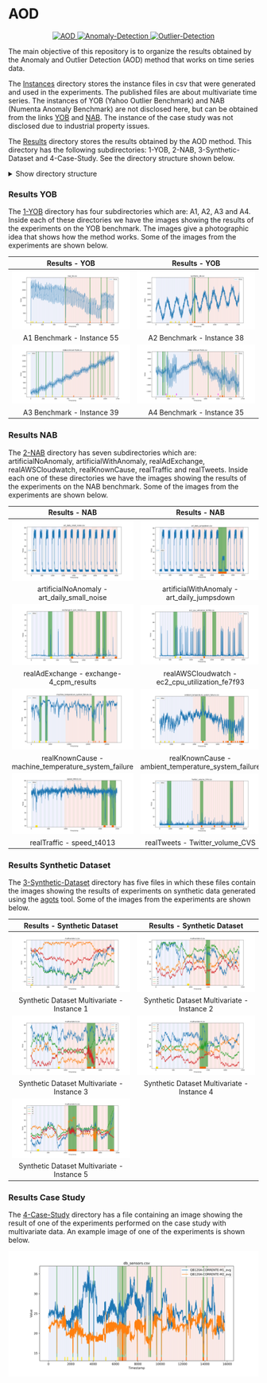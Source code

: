 # AOD

<p align="center">
  <a href="#">
    <img src="https://img.shields.io/badge/AOD-brightgreen.svg" alt="AOD">
  </a>
  <a href="#">
    <img src="https://img.shields.io/badge/Anomaly-Detection-blue.svg" alt="Anomaly-Detection">
  </a>
  <a href="#">
    <img src="https://img.shields.io/badge/Outlier-Detection-orange.svg" alt="Outlier-Detection">
  </a>
</p>

The main objective of this repository is to organize the results obtained by the Anomaly and Outlier Detection (AOD) method that works on time series data. 

The [Instances](./Instances/) directory stores the instance files in csv that were generated and used in the experiments. The published files are about multivariate time series. The instances of YOB (Yahoo Outlier Benchmark) and NAB (Numenta Anomaly Benchmark) are not disclosed here, but can be obtained from the links [YOB](https://webscope.sandbox.yahoo.com/catalog.php?datatype=s\&did=70) and [NAB](https://github.com/numenta/NAB). The instance of the case study was not disclosed due to industrial property issues.

The [Results](./Results/) directory stores the results obtained by the AOD method. This directory has the following subdirectories: 1-YOB, 2-NAB, 3-Synthetic-Dataset and 4-Case-Study. See the directory structure shown below.



<details>
  <summary>Show directory structure</summary>
  <img src="./Docs/mermaid-diagram-flow.png" alt="diagram-flow" width="480"/>
</details>

### Results YOB

The [1-YOB](./Results/1-YOB/) directory has four subdirectories which are: A1, A2, A3 and A4. Inside each of these directories we have the images showing the results of the experiments on the YOB benchmark. The images give a photographic idea that shows how the method works. Some of the images from the experiments are shown below.

| Results - YOB                                     | Results - YOB                                     |
|:-------------------------------------------------:|:-------------------------------------------------:|
| ![](./Results/1-YOB/A1/plot-real_55.svg)          | ![](./Results/1-YOB/A2/plot-synthetic_38.svg)     |
| A1 Benchmark - Instance 55                        | A2 Benchmark - Instance 38                        |
| ![](./Results/1-YOB/A3/plot-A3Benchmark-TS39.svg) | ![](./Results/1-YOB/A4/plot-A4Benchmark-TS35.svg) |
| A3 Benchmark - Instance 39                        | A4 Benchmark - Instance 35                        |

### Results NAB

The [2-NAB](./Results/2-NAB/) directory has seven subdirectories which are: artificialNoAnomaly, artificialWithAnomaly, realAdExchange, realAWSCloudwatch, realKnownCause, realTraffic and realTweets. Inside each one of these directories we have the images showing the results of the experiments on the NAB benchmark. Some of the images from the experiments are shown below.

| Results - NAB                                             | Results - NAB                                                   |
|:---------------------------------------------------------:|:---------------------------------------------------------------:|
| ![](./Results/2-NAB/artificialNoAnomaly/plot-art_daily_small_noise.svg) | ![](./Results/2-NAB/artificialWithAnomaly/plot-art_daily_jumpsdown.svg) |
| artificialNoAnomaly - art_daily_small_noise               | artificialWithAnomaly - art_daily_jumpsdown                     |
| ![](./Results/2-NAB/realAdExchange/plot-exchange-4_cpm_results.svg) | ![](./Results/2-NAB/realAWSCloudwatch/plot-ec2_cpu_utilization_fe7f93.svg) |
| realAdExchange - exchange-4_cpm_results                   | realAWSCloudwatch - ec2_cpu_utilization_fe7f93                  |
| ![](./Results/2-NAB/realKnownCause/plot-machine_temperature_system_failure.svg)  | ![](./Results/2-NAB/realKnownCause/plot-ambient_temperature_system_failure.svg)  |
| realKnownCause - machine_temperature_system_failure       | realKnownCause - ambient_temperature_system_failure             |
| ![](./Results/2-NAB/realTraffic/plot-speed_t4013.svg)     | ![](./Results/2-NAB/realTweets/plot-Twitter_volume_CVS.svg)     |
| realTraffic - speed_t4013                                 | realTweets - Twitter_volume_CVS                                 |

### Results Synthetic Dataset

The [3-Synthetic-Dataset](./Results/3-Synthetic-Dataset/) directory has five files in which these files contain the images showing the results of experiments on synthetic data generated using the [agots](https://github.com/KDD-OpenSource/agots) tool. Some of the images from the experiments are shown below. 

| Results - Synthetic Dataset                                | Results - Synthetic Dataset                                |
|:----------------------------------------------------------:|:----------------------------------------------------------:|
| ![](./Results/3-Synthetic-Dataset/plot-multivariate-1.svg) | ![](./Results/3-Synthetic-Dataset/plot-multivariate-2.svg) |
| Synthetic Dataset Multivariate - Instance 1                | Synthetic Dataset Multivariate - Instance 2                |
| ![](./Results/3-Synthetic-Dataset/plot-multivariate-3.svg) | ![](./Results/3-Synthetic-Dataset/plot-multivariate-4.svg) |
| Synthetic Dataset Multivariate - Instance 3                | Synthetic Dataset Multivariate - Instance 4                |
| ![](./Results/3-Synthetic-Dataset/plot-multivariate-5.svg) |                                                            |
| Synthetic Dataset Multivariate - Instance 5                |                                                            |

### Results Case Study

The [4-Case-Study](./Results/4-Case-Study/) directory has a file containing an image showing the result of one of the experiments performed on the case study with multivariate data. An example image of one of the experiments is shown below. 

![](./Results/4-Case-Study/plot-db_sensors.svg)
